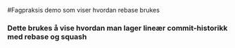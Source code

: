 #Fagpraksis demo som viser hvordan rebase brukes

### Dette brukes å vise hvordan man lager lineær commit-historikk med rebase og squash
